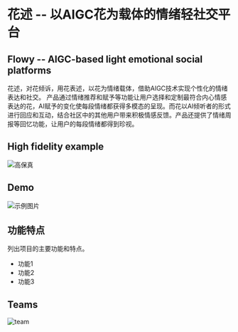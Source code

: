 # 花述 -- 以AIGC花为载体的情绪轻社交平台
## Flowy -- AIGC-based light emotional social platforms

花述，对花倾诉，用花表述，以花为情绪载体，借助AIGC技术实现个性化的情绪表达和社交。
产品通过情绪推荐和赋予等功能让用户选择和定制最符合内心情感表达的花，AI赋予的变化使每段情绪都获得多模态的呈现。而花以AI倾听者的形式进行回应和互动，结合社区中的其他用户带来积极情感反馈。产品还提供了情绪周报等回忆功能，让用户的每段情绪都得到珍视。

## High fidelity example

![高保真](1.png)

## Demo

![示例图片](2.png)

## 功能特点

列出项目的主要功能和特点。

- 功能1
- 功能2
- 功能3

## Teams
![team](team.png)
